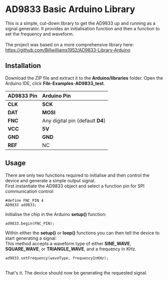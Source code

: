 # AD9833 Basic Arduino Library

This is a simple, cut-down library to get the AD9833 up and running as a signal generator. It provides an initialisation function and then a function to set the frequency and waveform.<br>
<br>
The project was based on a more comprehensive library here:<br>
https://github.com/Billwilliams1952/AD9833-Library-Arduino

## Installation
Download the ZIP file and extract it to the **Arduino/libraries** folder. Open the Arduino IDE, click **File**-**Examples**-**AD9833_test**.

| AD9833 Pin | Arduino Pin |
| :--------- | :---------- |
| **CLK** | **SCK** |
| **DAT** | **MOSI** |
| **FNC** | Any digital pin (default **D4**) |
| **VCC** | **5V** |
| **GND** | **GND** |
| **REF** | NC |

## Usage
There are only two functions required to initialise and then control the device and generate a simple output signal.<br>
First instantiate the AD9833 object and select a function pin for SPI communication control:
```
#define FNC_PIN 4
AD9833 ad9833;
```
Initialise the chip in the Arduino **setup()** function:
```
ad9833.begin(FNC_PIN);
```
Within either the **setup()** or **loop()** functions you can then tell the device to start generating a signal:<br>
This method accepts a waveform type of either **SINE_WAVE**, **SQUARE_WAVE**, or **TRIANGLE_WAVE**, and a frequency in KHz.
```
ad9833.setFrequency(waveType, frequencyInKHz);
```
<br>
That's it. The device should now be generating the requested signal.